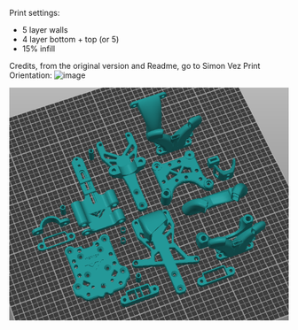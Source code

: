 Print settings: 
- 5 layer walls
- 4 layer bottom + top (or 5)
- 15% infill

Credits, from the original version and Readme, go to Simon Vez
Print Orientation:
<img width="1442" alt="image" src="https://user-images.githubusercontent.com/37383368/213206564-d0384b9c-15b3-46b8-9e20-ce0282fb8f12.png">

<img width="1442" alt="image" src="https://github.com/EduardoMDSousa/Vz-Printhead-MGN12H-main/blob/main/Galery/complet_bed.png">
